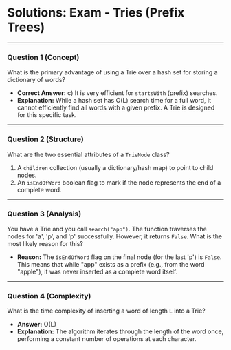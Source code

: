 
# Solutions: Exam - Tries (Prefix Trees)

---

### Question 1 (Concept)

What is the primary advantage of using a Trie over a hash set for storing a dictionary of words?

- **Correct Answer:** c) It is very efficient for `startsWith` (prefix) searches.
- **Explanation:** While a hash set has O(L) search time for a full word, it cannot efficiently find all words with a given prefix. A Trie is designed for this specific task.

---

### Question 2 (Structure)

What are the two essential attributes of a `TrieNode` class?

1.  A `children` collection (usually a dictionary/hash map) to point to child nodes.
2.  An `isEndOfWord` boolean flag to mark if the node represents the end of a complete word.

---

### Question 3 (Analysis)

You have a Trie and you call `search("app")`. The function traverses the nodes for 'a', 'p', and 'p' successfully. However, it returns `False`. What is the most likely reason for this?

- **Reason:** The `isEndOfWord` flag on the final node (for the last 'p') is `False`. This means that while "app" exists as a prefix (e.g., from the word "apple"), it was never inserted as a complete word itself.

---

### Question 4 (Complexity)

What is the time complexity of inserting a word of length `L` into a Trie?

- **Answer:** O(L)
- **Explanation:** The algorithm iterates through the length of the word once, performing a constant number of operations at each character.

